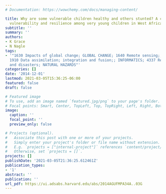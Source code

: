 ```yaml
---
# Documentation: https://wowchemy.com/docs/managing-content/

title: Why are some vulnerable children healthy and others stunted? A case study of
  vulnerability and resilience among very young children in West Africa
subtitle: ''
summary: ''
authors:
- K Grace
- N Nagle
tags:
- '"1630 Impacts of global change; GLOBAL CHANGE; 1640 Remote sensing;; GLOBAL CHANGE;
  1910 Data assimilation; integration and fusion;; INFORMATICS; 4337 Remote sensing
  and disasters; NATURAL HAZARDS"'
categories: []
date: '2014-12-01'
lastmod: 2021-03-05T15:36:25-06:00
featured: false
draft: false

# Featured image
# To use, add an image named `featured.jpg/png` to your page's folder.
# Focal points: Smart, Center, TopLeft, Top, TopRight, Left, Right, BottomLeft, Bottom, BottomRight.
image:
  caption: ''
  focal_point: ''
  preview_only: false

# Projects (optional).
#   Associate this post with one or more of your projects.
#   Simply enter your project's folder or file name without extension.
#   E.g. `projects = ["internal-project"]` references `content/project/deep-learning/index.md`.
#   Otherwise, set `projects = []`.
projects: []
publishDate: '2021-03-05T21:36:25.612461Z'
publication_types:
- '1'
abstract: ''
publication: ''
url_pdf: https://ui.adsabs.harvard.edu/abs/2014AGUFMPA34A..03G
---
```

